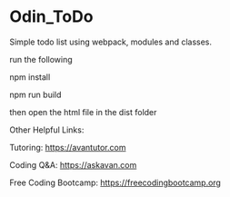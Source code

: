 # Odin_ToDo

Simple todo list using webpack, modules and classes.

run the following

npm install

npm run build

then open the html file in the dist folder

Other Helpful Links:

Tutoring: https://avantutor.com

Coding Q&A: https://askavan.com

Free Coding Bootcamp: https://freecodingbootcamp.org
